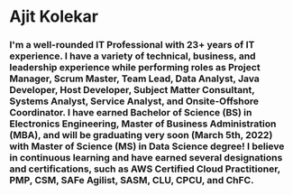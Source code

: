 # Ajit Kolekar

### I'm a well-rounded IT Professional with 23+ years of IT experience. I have a variety of technical, business, and leadership experience while performing roles as Project Manager, Scrum Master, Team Lead, Data Analyst, Java Developer, Host Developer, Subject Matter Consultant, Systems Analyst, Service Analyst, and Onsite-Offshore Coordinator. I have earned Bachelor of Science (BS) in Electronics Engineering, Master of Business Administration (MBA), and will be graduating very soon (March 5th, 2022) with Master of Science (MS) in Data Science degree! I believe in continuous learning and have earned several designations and certifications, such as AWS Certified Cloud Practitioner, PMP, CSM, SAFe Agilist, SASM, CLU, CPCU, and ChFC.
